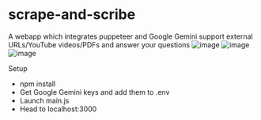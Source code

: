 # scrape-and-scribe
A webapp which integrates puppeteer and Google Gemini support external URLs/YouTube videos/PDFs and answer your questions
![image](https://github.com/priyanshu-7/scrape-and-scribe/assets/43825652/93146ae2-d8e4-48c4-b6c0-a5364315b25a)
![image](https://github.com/priyanshu-7/scrape-and-scribe/assets/43825652/02ee0674-4053-4710-a994-73f61550cbbd)
![image](https://github.com/priyanshu-7/scrape-and-scribe/assets/43825652/544a7822-b4df-4433-94a9-3c9c135bfad5)


Setup
- npm install
- Get Google Gemini keys and add them to .env
- Launch main.js
- Head to localhost:3000

